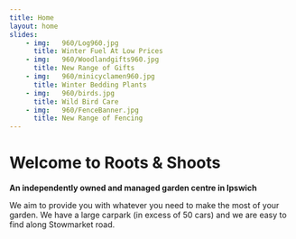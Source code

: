 ```yaml
---
title: Home
layout: home
slides:
    - img:   960/Log960.jpg
      title: Winter Fuel At Low Prices
    - img:   960/Woodlandgifts960.jpg
      title: New Range of Gifts
    - img:   960/minicyclamen960.jpg
      title: Winter Bedding Plants 
    - img:   960/birds.jpg
      title: Wild Bird Care
    - img:   960/FenceBanner.jpg
      title: New Range of Fencing
---
```


# Welcome to Roots &amp; Shoots

__An independently owned and managed garden centre in Ipswich__

We aim to provide you with whatever you need to make the most of your garden. We have a large carpark (in excess of 50 cars) and we are easy to find along Stowmarket road.
